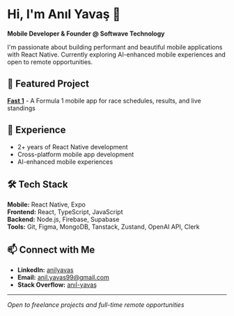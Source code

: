 # Hi, I'm Anıl Yavaş 👋 

**Mobile Developer & Founder @ Softwave Technology**

I'm passionate about building performant and beautiful mobile applications with React Native. Currently exploring AI-enhanced mobile experiences and open to remote opportunities.

## 🚀 Featured Project
[**Fast 1**](https://github.com/Softwave-Technology/Fast1) - A Formula 1 mobile app for race schedules, results, and live standings

## 💼 Experience
- 2+ years of React Native development
- Cross-platform mobile app development
- AI-enhanced mobile experiences

## 🛠️ Tech Stack
**Mobile:** React Native, Expo  
**Frontend:** React, TypeScript, JavaScript  
**Backend:** Node.js, Firebase, Supabase  
**Tools:** Git, Figma, MongoDB, Tanstack, Zustand, OpenAI API, Clerk

## 📫 Connect with Me
- **LinkedIn:** [anilyavas](https://linkedin.com/in/anilyavas)
- **Email:** anil.yavas99@gmail.com
- **Stack Overflow:** [anıl-yavaş](https://stackoverflow.com/users/anıl-yavaş)

---

*Open to freelance projects and full-time remote opportunities*
